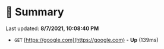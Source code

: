 # 📖 Summary
Last updated: **8/7/2021, 10:08:40 PM**

- `GET` [https://google.com](https://google.com) - **Up** (139ms)

